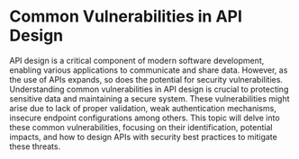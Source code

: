 # Common Vulnerabilities in API Design

API design is a critical component of modern software development, enabling various applications to communicate and share data. However, as the use of APIs expands, so does the potential for security vulnerabilities. Understanding common vulnerabilities in API design is crucial to protecting sensitive data and maintaining a secure system. These vulnerabilities might arise due to lack of proper validation, weak authentication mechanisms, insecure endpoint configurations among others. This topic will delve into these common vulnerabilities, focusing on their identification, potential impacts, and how to design APIs with security best practices to mitigate these threats.